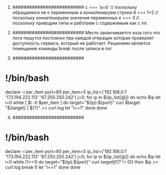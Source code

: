 1. ##########################
с === 'a+b' // поскольку обращаемся не к переменным а конкатенируем строки
d === 1+2 // поскольку конкатенируем значения переменных
e === 3 // поскольку приводим типы и работаем с содержимым как с int

2. ##########################
Место заканчивается изза того что логи пишутся постоянно при каждой итерации которая проверяет доступность сервиса, который не работает. Решением является помещение команды break после записи в лог

3. ##########################
# !/bin/bash
declare -i per_item
port=80
per_item=5
ip_list=('192.168.0.1' '173.194.222.113' '87.250.250.242')
j=0;
for ip in ${ip_list[@]}
do
    echo $ip
    let i=0
    while [ $i -lt $per_item ]
    do
        target="${ip}:${port}"
        curl $target
        "${target} | ${?}" >> curl.log
        let "i+=1"
    done
done

4. ##########################
# !/bin/bash
declare -i per_item
port=80
per_item=5
ip_list=('192.168.0.1' '173.194.222.113' '87.250.250.242')
j=0;
for ip in ${ip_list[@]}
do
    echo $ip
    let i=0
    while (1==1)
    do
        target="${ip}:${port}"
        curl $target
        if (($? != 0))
        then
            $ip >> curl.log
        break
        fi
    let "i+=1"
    done
done
